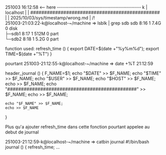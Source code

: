 251003
16:12:58 <-- here ------------------------------------------
k                                                           |
localhost                                                   |
                                                            |
###############################################             |
                                                            |
2025/10/03/sys/timestamp/wrong.md                           |
                                                           /!\
251003-21:03:22-k@localhost-~/machine
=> lsblk | grep sdb
sdb                   8:16   1   7.4G  0 disk  
├─sdb1                8:17   1   512M  0 part  
└─sdb2                8:18   1   5.2G  0 part  

function used:
refresh_time () 
{ 
    export DATE=$(date +"%y%m%d");
    export TIME=$(date +"%T")
}

pourtant
251003-21:12:55-k@localhost-~/machine
=> date +%T
21:12:59

header_journal () 
{ 
    F_NAME=$1;
    echo "$DATE" >> $F_NAME;
    echo "$TIME" >> $F_NAME;
    echo "$USER" >> $F_NAME;
    echo "$HOST" >> $F_NAME;
    echo >> $F_NAME;
    echo "###############################################" >> $F_NAME;
    echo >> $F_NAME;

    echo "$F_NAME" >> $F_NAME;
    echo >> $F_NAME
}

Plus qu'a ajouter refresh_time dans cette fonction
pourtant appelee au debut de journal

251003-21:12:59-k@localhost-~/machine
=> catbin journal
#!/bin/bash
journal () 
{ 
    refresh_time;
...

